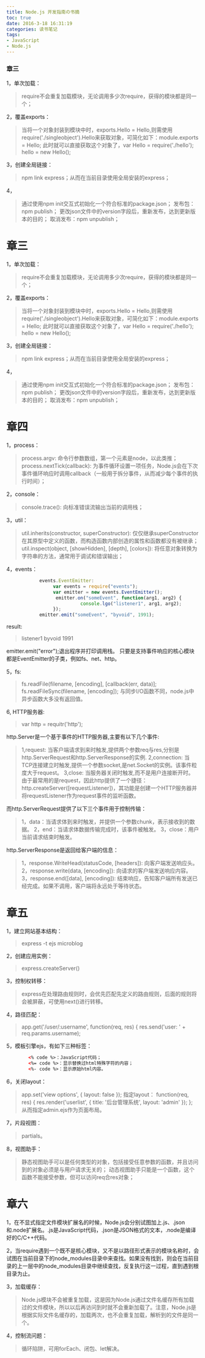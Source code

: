 ```yaml
---
title: Node.js 开发指南の书摘
toc: true
date: 2016-3-18 16:31:19
categories: 读书笔记
tags:
- JavaScript
- Node.js
---
```


### 章三
1，单次加载：
>require不会重复加载模块，无论调用多少次require，获得的模块都是同一个；

2，覆盖exports：
>当将一个对象封装到模块中时，exports.Hello = Hello,则需使用require('./singleobject').Hello来获取对象，可简化如下：module.exports = Hello; 此时就可以直接获取这个对象了，var Hello = require('./hello'); hello = new Hello();

3，创建全局链接：
>npm link express；从而在当前目录使用全局安装的express；

4，
>通过使用npm init交互式初始化一个符合标准的package.json；
发布包：npm publish；
更改json文件中的version字段后，重新发布，达到更新版本的目的；
取消发布：npm unpublish；

<!-- more -->

# 章三
1，单次加载：
>require不会重复加载模块，无论调用多少次require，获得的模块都是同一个；

2，覆盖exports：
>当将一个对象封装到模块中时，exports.Hello = Hello,则需使用require('./singleobject').Hello来获取对象，可简化如下：module.exports = Hello; 此时就可以直接获取这个对象了，var Hello = require('./hello'); hello = new Hello();

3，创建全局链接：
>npm link express；从而在当前目录使用全局安装的express；

4，
>通过使用npm init交互式初始化一个符合标准的package.json；
发布包：npm publish；
更改json文件中的version字段后，重新发布，达到更新版本的目的；
取消发布：npm unpublish；

# 章四
1，process：
> process.argv: 命令行参数数组，第一个元素是node，以此类推；
process.nextTick(callback): 为事件循环设置一项任务，Node.js会在下次事件循环响应时调用callback（一般用于拆分事件，从而减少每个事件的执行时间）；

2，console：
> console.trace(): 向标准错误流输出当前的调用栈；

3，util：
>util.inherits(constructor, superConstructor): 仅仅继承superConstructor在其原型中定义的函数，而构造函数内部创造的属性和函数都没有被继承；
util.inspect(object, [showHidden], [depth], [colors]): 将任意对象转换为字符串的方法，通常用于调试和错误输出；

4，events：
```javascript
            events.EventEmitter:
                 var events = require("events");
                 var emitter = new events.EventEmitter();
                  emitter.on("someEvent", function(arg1, arg2) {
                           console.lgo("listener1", arg1, arg2);
                 });
            emitter.emit("someEvent", "byvoid", 1991);
```

result:
>listener1 byvoid 1991            

emitter.emit("error");退出程序并打印调用栈。
只要是支持事件响应的核心模块都是EventEmitter的子类，例如fs、net、http。

5，fs:
>fs.readFile(filename, [encoding], [callback(err, data)];
fs.readFileSync(filename, [encoding]);
与同步I/O函数不同，node.js中异步函数大多没有返回值。

6, HTTP服务器:
>var http = requitr('http');

http.Server是一个基于事件的HTTP服务器,主要有以下几个事件:
>1,request: 当客户端请求到来时触发,提供两个参数req与res,分别是http.ServerRequest和http.ServerResponse的实例.
2,connection: 当TCP连接建立时触发,提供一个参数socket,是net.Socket的实例。该事件粒度大于request。
3,close: 当服务器关闭时触发,而不是用户连接断开时。
>由于最常用的是request，因此http提供了一个捷径：http.createServer([requestListener])，其功能是创建一个HTTP服务器并将requestListener作为request事件的监听函数。

而http.ServerRequest提供了以下三个事件用于控制传输：
>1，data：当请求体到来时触发，并提供一个参数chunk，表示接收到的数据。
2，end：当请求体数据传输完成时，该事件被触发。
3，close：用户当前请求结束时触发。

http.ServerResponse是返回给客户端的信息：
>1，response.WriteHead(statusCode, [headers]): 向客户端发送响应头。
2，response.write(data, [encoding]): 向请求的客户端发送响应内容。
3，response.end([data], [encoding]): 结束响应，告知客户端所有发送已经完成。如果不调用，客户端将永远处于等待状态。

# 章五
1，建立网站基本结构：
>express -t ejs microblog

2，创建应用实例：
>express.createServer()

3，控制权转移：
>express在处理路由规则时，会优先匹配先定义的路由规则，后面的规则将会被屏蔽，可使用next()进行转移。

4，路径匹配：
>app.get('/user/:username', function(req, res) { res.send('user: ' + req.params.username);

5，模板引擎ejs，有如下三种标签：
```html
        <% code %>：JavaScript代码；
        <%= code %>：显示替换过html特殊字符的内容；
        <%- code %>：显示原始html内容。
```

6，关闭layout：
>app.set('view options', { layout: false });
指定layout：
>function(req, res) { res.render('userlist', { title: '后台管理系统', layout: 'admin' }); }; 从而指定admin.ejs作为页面布局。

7，片段视图：
>partials。

8，视图助手：
>静态视图助手可以是任何类型的对象，包括接受任意参数的函数，并且访问到的对象必须是与用户请求无关的；
动态视图助手只能是一个函数，这个函数不能接受参数，但可以访问req合res对象；


# 章六
1，在不显式指定文件模块扩展名的时候，Node.js会分别试图加上.js、.json和.node扩展名。.js是JavaScript代码，.json是JSON格式的文本，.node是编译好的C/C++代码。

2，当require遇到一个既不是核心模块，又不是以路径形式表示的模块名称时，会试图在当前目录下的node_modules目录中来查找。如果没有找到，则会在当前目录的上一层中的node_modules目录中继续查找，反复执行这一过程，直到遇到根目录为止。

3，加载缓存：
>Node.js模块不会被重复加载，这是因为Node.js通过文件名缓存所有加载过的文件模块，所以以后再访问到时就不会重新加载了。注意，Node.js是根据实际文件名缓存的，加载两次，也不会重复加载，解析到的文件是同一个。

4，控制流问题：
>循环陷阱，可用forEach、闭包、let解决。
